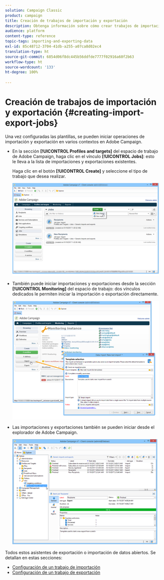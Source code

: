 ```yaml
---
solution: Campaign Classic
product: campaign
title: Creación de trabajos de importación y exportación
description: Obtenga información sobre cómo crear trabajos de importación y exportación en Campaign Classic.
audience: platform
content-type: reference
topic-tags: importing-and-exporting-data
exl-id: 85c48712-3704-41db-a255-a07ca8d02ec4
translation-type: ht
source-git-commit: 6854d06f8dc445b56ddfde7777f02916a60f2b63
workflow-type: ht
source-wordcount: '133'
ht-degree: 100%

---
```


# Creación de trabajos de importación y exportación {#creating-import-export-jobs}

Una vez configuradas las plantillas, se pueden iniciar operaciones de importación y exportación en varios contextos en Adobe Campaign.

* En la sección **[!UICONTROL Profiles and targets]** del espacio de trabajo de Adobe Campaign, haga clic en el vínculo **[!UICONTROL Jobs]**: esto le lleva a la lista de importaciones y exportaciones existentes.

   Haga clic en el botón **[!UICONTROL Create]** y seleccione el tipo de trabajo que desea realizar.

   ![](assets/s_ncs_user_import_from_home.png)

* También puede iniciar importaciones y exportaciones desde la sección **[!UICONTROL Monitoring]** del espacio de trabajo: dos vínculos dedicados le permiten iniciar la importación o exportación directamente.

   ![](assets/s_ncs_user_import_from_production.png)

* Las importaciones y exportaciones también se pueden iniciar desde el explorador de Adobe Campaign.

   ![](assets/s_ncs_user_export_wizard_launch_from_menu.png)


Todos estos asistentes de exportación o importación de datos abiertos. Se detallan en estas secciones:

* [Configuración de un trabajo de importación](../../platform/using/executing-import-jobs.md)
* [Configuración de un trabajo de exportación](../../platform/using/executing-export-jobs.md)
